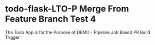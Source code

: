 # todo-flask-LTO-P Merge From Feature Branch Test 4
The Todo App is for the Purpose of DEMO - Pipeline Job Based PR Build Trigger
